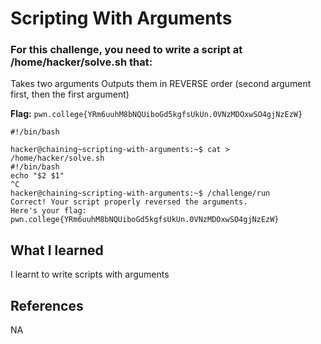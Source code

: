 # Scripting With Arguments

### For this challenge, you need to write a script at /home/hacker/solve.sh that:

Takes two arguments
Outputs them in REVERSE order (second argument first, then the first argument)

**Flag:** `pwn.college{YRm6uuhM8bNQUiboGd5kgfsUkUn.0VNzMDOxwSO4gjNzEzW}`

```
#!/bin/bash

hacker@chaining~scripting-with-arguments:~$ cat > /home/hacker/solve.sh
#!/bin/bash
echo "$2 $1"
^C
hacker@chaining~scripting-with-arguments:~$ /challenge/run
Correct! Your script properly reversed the arguments.
Here's your flag:
pwn.college{YRm6uuhM8bNQUiboGd5kgfsUkUn.0VNzMDOxwSO4gjNzEzW}
```

## What I learned

I learnt to write scripts with arguments

## References

NA
